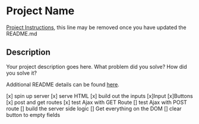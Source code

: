 # Project Name

[Project Instructions](./INSTRUCTIONS.md), this line may be removed once you have updated the README.md

## Description

Your project description goes here. What problem did you solve? How did you solve it?

Additional README details can be found [here](https://github.com/PrimeAcademy/readme-template/blob/master/README.md).

[x] spin up server
[x] serve HTML
[x] build out the inputs
    [x]Input
    [x]Buttons
[x] post and get routes
[x] test Ajax with GET Route
[] test Ajax with POST route
[] build the server side logic
[] Get everything on the DOM
[] clear button to empty fields
